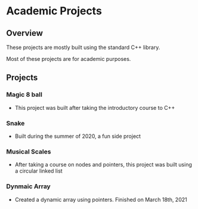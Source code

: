 # Academic Projects

## Overview
These projects are mostly built using the standard C++ library. 

Most of these projects are for academic purposes.

## Projects
### Magic 8 ball 
* This project was built after taking the introductory course to C++

### Snake
* Built during the summer of 2020, a fun side project

### Musical Scales
* After taking a course on nodes and pointers, this project was built using a circular linked list

### Dynmaic Array
* Created a dynamic array using pointers. Finished on March 18th, 2021
